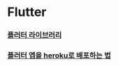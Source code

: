 Flutter
===

### [플러터 라이브러리](https://pub.dev/)
### [플러터 엡을 heroku로 배포하는 법](https://elements.heroku.com/buildpacks/natancamenzind/heroku-buildpack-flutter)
